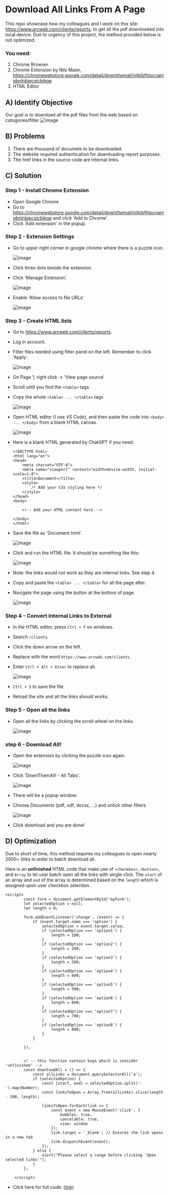 # Download All Links From A Page

This repo showcase how my colleagues and I work on this site: https://www.arcweb.com/clients/reports, to get all the pdf downloaded into local device.
Due to urgency of this project, the method provided below is not optimized.

### You need: 
1. Chrome Browser
2. Chrome Extension by Nils Maier, https://chromewebstore.google.com/detail/downthemall/nljkibfhlpcnanjgbnlnbjecgicbjkge
3. HTML Editor

## A) Identify Objective
Our goal is to download all the pdf files from the web based on catogories/filter
![image](https://github.com/CPJ03/download-all-links-from-a-page/assets/88066484/c39120bd-acdf-4a31-b59e-74c71a00d268)

## B) Problems
1. There are thousand of documets to be downloaded. 
2. The website required authentication for downloading report purposes.
3. The href links in the source code are internal links.

## C) Solution
### Step 1 - Install Chrome Extension
- Open Google Chrome
- Go to https://chromewebstore.google.com/detail/downthemall/nljkibfhlpcnanjgbnlnbjecgicbjkge and click 'Add to Chrome'.
- Click 'Add extension' in the popup.

### Step 2 - Extension Settings
- Go to upper right corner in google chrome where there is a puzzle icon.
  
   ![image](https://github.com/CPJ03/download-all-links-from-a-page/assets/88066484/15eecfb0-3d43-46a6-91e4-5d4636e6e53a)
 
- Click three dots beside the extension.
- Click 'Manage Extension'.
  
  ![image](https://github.com/CPJ03/download-all-links-from-a-page/assets/88066484/16404c8b-31fd-446d-9bed-b12ce9648f48)

- Enable 'Allow access to file URLs'
  
  ![image](https://github.com/CPJ03/download-all-links-from-a-page/assets/88066484/cb730de5-e391-414f-bff3-9ec2c766425c)

### Step 3 - Create HTML lists
- Go to https://www.arcweb.com/clients/reports.
- Log in account.
- Filter files needed using filter panel on the left. Remember to click 'Apply'. 

  ![image](https://github.com/CPJ03/download-all-links-from-a-page/assets/88066484/e23ffb93-b30d-43e8-a397-a88cda67fee1)

- On Page 1, right click -> 'View page source'
- Scroll until you find the `<table>` tags
- Copy the whole `<table> ... </table>` tags

  ![image](https://github.com/CPJ03/download-all-links-from-a-page/assets/88066484/366c076f-7ee8-4dda-a492-c20e16b25c1f)

- Open HTML editor (I use _VS Code_), and then paste the code into `<body> ... </body>` from a blank HTML canvas.

  ![image](https://github.com/CPJ03/download-all-links-from-a-page/assets/88066484/8eca98f9-7f02-4a65-94eb-183640af4e37)

  
- Here is a blank HTML generated by ChatGPT if you need: 
  ```
  <!DOCTYPE html>
  <html lang="en">
  <head>
      <meta charset="UTF-8">
      <meta name="viewport" content="width=device-width, initial-scale=1.0">
      <title>Document</title>
      <style>
          /* Add your CSS styling here */
      </style>
  </head>
  <body>

      <!-- Add your HTML content here -->

  </body>
  </html>
  ```

- Save the file as 'Document.html'.
    
  ![image](https://github.com/CPJ03/download-all-links-from-a-page/assets/88066484/39b7e149-a2b0-44f3-a8bd-726e77266317)

- Click and run the HTML file. It should be something like this:

  ![image](https://github.com/CPJ03/download-all-links-from-a-page/assets/88066484/0d89f85e-62d1-473c-812a-18504b2e7ff3)
- Note: the links would not work as they are internal links. See step 4.
- Copy and paste the `<table> ... </table>` for all the page after.
- Navigate the page using the button at the bottom of page.

  ![image](https://github.com/CPJ03/download-all-links-from-a-page/assets/88066484/57887aa6-88c8-48c0-8293-1529b5f57767)

    
### Step 4 - Convert Internal Links to External
- In the HTML editor, press `Ctrl + F` on windows.
- Search `/clients`.
- Click the down arrow on the left.
- Replace with the word `https://www.arcweb.com/clients`.
- Enter `Ctrl + Alt + Enter` to replace all. 
 
  ![image](https://github.com/CPJ03/download-all-links-from-a-page/assets/88066484/797e1958-2c04-4caf-a132-da0fdeaf1016)

- `Ctrl + S` to save the file
- Reload the site and all the links should works.
    
### Step 5 - Open all the links
- Open all the links by clicking the scroll wheel on the links.

  ![image](https://github.com/CPJ03/download-all-links-from-a-page/assets/88066484/29633cbd-ce76-4a80-9a64-76f5d06ef5e9)

### step 6 - Download All!
- Open the extension by clicking the puzzle icon again.
  
  ![image](https://github.com/CPJ03/download-all-links-from-a-page/assets/88066484/afe33fee-f2e3-4bab-a8de-21570f8c432a)

- Click 'DownThemAll! - All Tabs'. 

  ![image](https://github.com/CPJ03/download-all-links-from-a-page/assets/88066484/00c0454f-5593-403d-8dc7-ee7fc37c1395)

- There will be a popup window: 
- Choose Documents (pdf, odf, docsx, ...) and untick other filters.
  
  ![image](https://github.com/CPJ03/download-all-links-from-a-page/assets/88066484/5b57a85d-c6f8-4392-a44c-5775c6553456)

- Click download and you are done! 
 
## D) Optimization
Due to short of time, this method requires my colleagues to open nearly 2000+ links in order to batch download all. 

Here is an **unfinished** HTML code that make use of `<checkbox>`, `<button>`, and `Array` to let user batch open all the links with single click. The `start` of an array and `end` of the array is determined based on the `length` which is assigned upon user checkbox selection. 
```
<script>
        const form = document.getElementById('myForm');
        let selectedOption = null;
        let length = 0;

        form.addEventListener('change', (event) => {
            if (event.target.name === 'option') {
                selectedOption = event.target.value;
                if (selectedOption === 'option1') {
                    length = 100;
                }
                if (selectedOption === 'option2') {
                    length = 200;
                }
                if (selectedOption === 'option3') {
                    length = 300;
                }
                if (selectedOption === 'option4') {
                    length = 400;
                }
                if (selectedOption === 'option5') {
                    length = 500;
                }
                if (selectedOption === 'option6') {
                    length = 600;
                }
                if (selectedOption === 'option7') {
                    length = 700;
                }
                if (selectedOption === 'option8') {
                    length = 800;
                }
            }
            
        });


        <! -- this function contain bugs which is consider 'unfinished' -->
        const downloadAll = () => {
            const allLinks = document.querySelectorAll('a');
            if (selectedOption) {
                const [start, end] = selectedOption.split('-').map(Number);
                const linksToOpen = Array.from(allLinks).slice(length - 100, length);

                linksToOpen.forEach(link => {
                    const event = new MouseEvent('click', {
                        bubbles: true,
                        cancelable: true,
                        view: window
                    });
                    link.target = '_blank'; // Ensures the link opens in a new tab
                    link.dispatchEvent(event);
                });
            } else {
                alert("Please select a range before clicking 'Open selected links'");
            }
        };
    
    </script>
```
- Click here for full code: ([link](https://github.com/CPJ03/download-all-links-from-a-page/blob/main/Unfinish%20Javascript.html))
